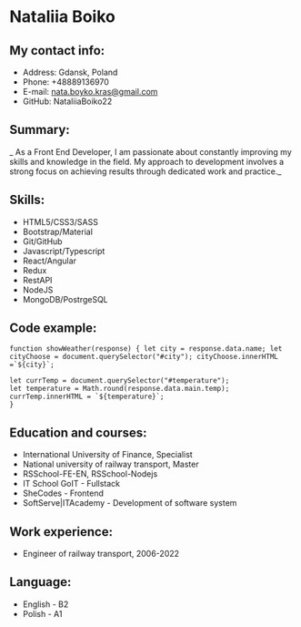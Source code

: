 # Nataliia Boiko

## My contact info:

- Address: Gdansk, Poland
- Phone: +48889136970
- E-mail: nata.boyko.kras@gmail.com
- GitHub: NataliiaBoiko22

## Summary:

_ As a Front End Developer, I am passionate about constantly
 improving my skills and knowledge in the field. My approach to
 development involves a strong focus on achieving results through
 dedicated work and practice._

## Skills:

- HTML5/CSS3/SASS
- Bootstrap/Material
- Git/GitHub
- Javascript/Typescript
- React/Angular
- Redux
- RestAPI
- NodeJS
- MongoDB/PostrgeSQL

## Code example:

```
function showWeather(response) { let city = response.data.name; let cityChoose = document.querySelector("#city"); cityChoose.innerHTML =`${city}`;

let currTemp = document.querySelector("#temperature");
let temperature = Math.round(response.data.main.temp);
currTemp.innerHTML = `${temperature}`;
}
```

## Education and courses:

- International University of Finance, Specialist
- National university of railway transport, Master
- RSSchool-FE-EN, RSSchool-Nodejs
- IT School GoIT - Fullstack
- SheCodes - Frontend
- SoftServe|ITAcademy - Development of software system

## Work experience:

- Engineer of railway transport, 2006-2022

## Language:

- English - B2
- Polish - A1